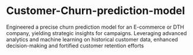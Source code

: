# Customer-Churn-prediction-model
Engineered a precise churn prediction model for an E-commerce or DTH company, yielding strategic insights for campaigns. Leveraging advanced analytics and machine learning on historical customer data, enhanced decision-making and fortified customer retention efforts
